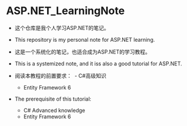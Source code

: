 # ASP.NET_LearningNote

* 这个仓库是我个人学习ASP.NET的笔记。
* This repository is my personal note for ASP.NET learning.

* 这是一个系统化的笔记，也适合成为ASP.NET的学习教程。
* This is a systemized note, and it iss also a good tutorial for ASP.NET.

* 阅读本教程的前置要求：
  - C#高级知识
  - Entity Framework 6
  
* The prerequisite of this tutorial:
  - C# Advanced knowledge
  - Entity Framework 6
